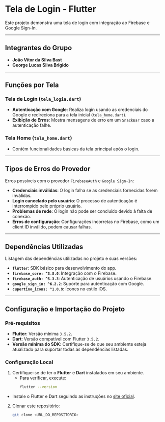 # Tela de Login - Flutter
 
Este projeto demonstra uma tela de login com integração ao Firebase e Google Sign-In.
 
---
 
## **Integrantes do Grupo**
- **João Vitor da Silva Bast**
- **George Lucas Silva Brigido**
 
---
 
## **Funções por Tela**
### **Tela de Login (`tela_login.dart`)**
- **Autenticação com Google**: Realiza login usando as credenciais do Google e redireciona para a tela inicial (`tela_home.dart`).
- **Exibição de Erros**: Mostra mensagens de erro em um `SnackBar` caso a autenticação falhe.
 
### **Tela Home (`tela_home.dart`)**
- Contém funcionalidades básicas da tela principal após o login.
 
---
 
## **Tipos de Erros do Provedor**
Erros possíveis com o provedor `FirebaseAuth` e `Google Sign-In`:
- **Credenciais inválidas**: O login falha se as credenciais fornecidas forem inválidas.
- **Login cancelado pelo usuário**: O processo de autenticação é interrompido pelo próprio usuário.
- **Problemas de rede**: O login não pode ser concluído devido à falta de conexão.
- **Erros de configuração**: Configurações incorretas no Firebase, como um client ID inválido, podem causar falhas.
 
---
 
## **Dependências Utilizadas**
Listagem das dependências utilizadas no projeto e suas versões:
- **`flutter`**: SDK básico para desenvolvimento do app.
- **`firebase_core: ^3.8.0`**: Integração com o Firebase.
- **`firebase_auth: ^5.3.3`**: Autenticação de usuários usando o Firebase.
- **`google_sign_in: ^6.2.2`**: Suporte para autenticação com Google.
- **`cupertino_icons: ^1.0.8`**: Ícones no estilo iOS.
 
---
 
## **Configuração e Importação do Projeto**
 
### **Pré-requisitos**
- **Flutter**: Versão mínima `3.5.2`.
- **Dart**: Versão compatível com Flutter `3.5.2`.
- **Versão mínima do SDK**: Certifique-se de que seu ambiente esteja atualizado para suportar todas as dependências listadas.
 
### **Configuração Local**
1. Certifique-se de ter o **Flutter** e **Dart** instalados em seu ambiente.
   - Para verificar, execute:
     ```bash
     flutter --version
     ```
- Instale o Flutter e Dart seguindo as instruções no [site oficial](https://flutter.dev/docs/get-started/install).
 
2. Clonar este repositório:
   ```bash
   git clone <URL_DO_REPOSITORIO>
